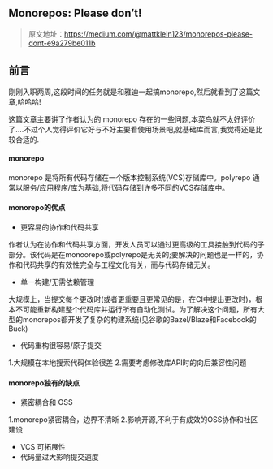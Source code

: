 ## Monorepos: Please don’t!
> 原文地址：<https://medium.com/@mattklein123/monorepos-please-dont-e9a279be011b>

## 前言
刚刚入职两周,这段时间的任务就是和雅迪一起搞monorepo,然后就看到了这篇文章,哈哈哈!

这篇文章主要讲了作者认为的 monorepo 存在的一些问题,本菜鸟就不太好评价了....不过个人觉得评价它好与不好主要看使用场景吧,就基础库而言,我觉得还是比较合适的.

#### monorepo
monorepo 是将所有代码存储在一个版本控制系统(VCS)存储库中。polyrepo 通常以服务/应用程序/库为基础,将代码存储到许多不同的VCS存储库中。

#### monorepo的优点
- 更容易的协作和代码共享

作者认为在协作和代码共享方面，开发人员可以通过更高级的工具接触到代码的子部分。该代码是在monoorepo或polyrepo是无关的;要解决的问题也是一样的，协作和代码共享的有效性完全与工程文化有关，而与代码存储无关。
- 单一构建/无需依赖管理

大规模上，当提交每个更改时(或者更重要且更常见的是，在CI中提出更改时)，根本不可能重新构建整个代码库并运行所有自动化测试。为了解决这个问题，所有大型的monorepos都开发了复杂的构建系统(见谷歌的Bazel/Blaze和Facebook的Buck)
- 代码重构很容易/原子提交

1.大规模在本地搜索代码体验很差 2.需要考虑修改库API时的向后兼容性问题

#### monorepo独有的缺点
- 紧密耦合和 OSS

1.monorepo紧密耦合，边界不清晰
2.影响开源,不利于有成效的OSS协作和社区建设

- VCS 可拓展性
- 代码量过大影响提交速度